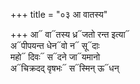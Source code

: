 +++
title = "०३ आ वातस्य"

+++
आ᳓ वा᳓तस्य ध्र᳓जतो रन्त इत्या᳓  
अ᳓पीपयन्त धेन᳓वो न᳓ सू᳓दाः  
महो᳓ दिवः᳓ स᳓दने जा᳓यमानो  
अ᳓चिक्रदद् वृषभः᳓ स᳓स्मिन् ऊ᳓धन्